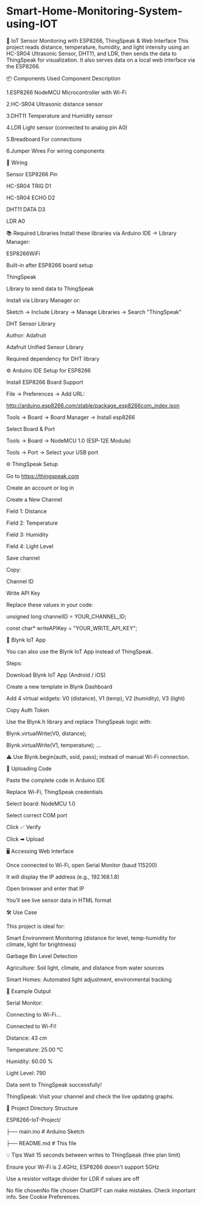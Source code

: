 # Smart-Home-Monitoring-System-using-IOT

📡 IoT Sensor Monitoring with ESP8266, ThingSpeak & Web Interface
This project reads distance, temperature, humidity, and light intensity using an HC-SR04 Ultrasonic Sensor, DHT11, and LDR, then sends the data to ThingSpeak for visualization. It also serves data on a local web interface via the ESP8266.

📦 Components Used
Component	Description

1.ESP8266 NodeMCU	Microcontroller with Wi-Fi

2.HC-SR04	Ultrasonic distance sensor

3.DHT11	Temperature and Humidity sensor

4.LDR	Light sensor (connected to analog pin A0)

5.Breadboard	For connections

6.Jumper Wires	For wiring components


🔌 Wiring

Sensor	ESP8266 Pin

HC-SR04 TRIG	D1

HC-SR04 ECHO	D2

DHT11 DATA	D3

LDR	A0

📚 Required Libraries
Install these libraries via Arduino IDE → Library Manager:

ESP8266WiFi

Built-in after ESP8266 board setup

ThingSpeak

Library to send data to ThingSpeak

Install via Library Manager or:

Sketch → Include Library → Manage Libraries → Search "ThingSpeak"

DHT Sensor Library

Author: Adafruit

Adafruit Unified Sensor Library



Required dependency for DHT library

⚙️ Arduino IDE Setup for ESP8266

Install ESP8266 Board Support

File → Preferences → Add URL:

http://arduino.esp8266.com/stable/package_esp8266com_index.json

Tools → Board → Board Manager → Install esp8266

Select Board & Port

Tools → Board → NodeMCU 1.0 (ESP-12E Module)

Tools → Port → Select your USB port

🌐 ThingSpeak Setup

Go to https://thingspeak.com

Create an account or log in

Create a New Channel

Field 1: Distance

Field 2: Temperature

Field 3: Humidity

Field 4: Light Level

Save channel

Copy:

Channel ID

Write API Key

Replace these values in your code:

unsigned long channelID = YOUR_CHANNEL_ID;

const char* writeAPIKey = "YOUR_WRITE_API_KEY";



📱 Blynk IoT App

You can also use the Blynk IoT App instead of ThingSpeak.

Steps:

Download Blynk IoT App (Android / iOS)

Create a new template in Blynk Dashboard

Add 4 virtual widgets: V0 (distance), V1 (temp), V2 (humidity), V3 (light)

Copy Auth Token

Use the Blynk.h library and replace ThingSpeak logic with:

Blynk.virtualWrite(V0, distance);

Blynk.virtualWrite(V1, temperature);
...

⚠️ Use Blynk.begin(auth, ssid, pass); instead of manual Wi-Fi connection.


🚀 Uploading Code

Paste the complete code in Arduino IDE

Replace Wi-Fi, ThingSpeak credentials

Select board: NodeMCU 1.0

Select correct COM port

Click ✅ Verify

Click ➡ Upload


🖥️ Accessing Web Interface

Once connected to Wi-Fi, open Serial Monitor (baud 115200)

It will display the IP address (e.g., 192.168.1.8)

Open browser and enter that IP

You’ll see live sensor data in HTML format


🛠️ Use Case

This project is ideal for:

Smart Environment Monitoring (distance for level, temp-humidity for climate, light for brightness)

Garbage Bin Level Detection

Agriculture: Soil light, climate, and distance from water sources

Smart Homes: Automated light adjustment, environmental tracking


📝 Example Output

Serial Monitor:

Connecting to Wi-Fi...

Connected to Wi-Fi!

Distance: 43 cm

Temperature: 25.00 °C

Humidity: 60.00 %

Light Level: 790

Data sent to ThingSpeak successfully!

ThingSpeak: Visit your channel and check the live updating graphs.


📂 Project Directory Structure

ESP8266-IoT-Project/

├── main.ino               # Arduino Sketch

├── README.md              # This file

💡 Tips
Wait 15 seconds between writes to ThingSpeak (free plan limit)

Ensure your Wi-Fi is 2.4GHz, ESP8266 doesn't support 5GHz

Use a resistor voltage divider for LDR if values are off







No file chosenNo file chosen
ChatGPT can make mistakes. Check important info. See Cookie Preferences.
